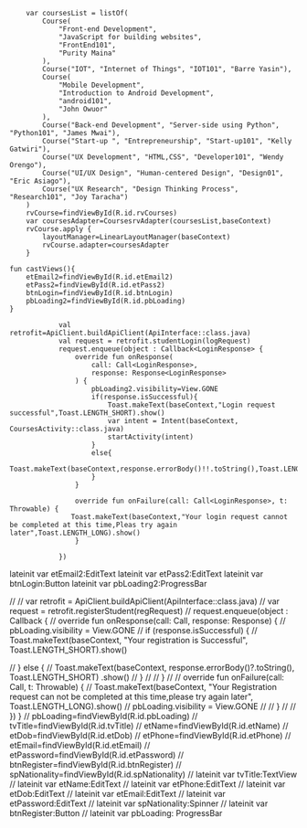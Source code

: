         var coursesList = listOf(
            Course(
                "Front-end Development",
                "JavaScript for building websites",
                "FrontEnd101",
                "Purity Maina"
            ),
            Course("IOT", "Internet of Things", "IOT101", "Barre Yasin"),
            Course(
                "Mobile Development",
                "Introduction to Android Development",
                "android101",
                "John Owuor"
            ),
            Course("Back-end Development", "Server-side using Python", "Python101", "James Mwai"),
            Course("Start-up ", "Entrepreneurship", "Start-up101", "Kelly Gatwiri"),
            Course("UX Development", "HTML,CSS", "Developer101", "Wendy Orengo"),
            Course("UI/UX Design", "Human-centered Design", "Design01", "Eric Asiago"),
            Course("UX Research", "Design Thinking Process", "Research101", "Joy Taracha")
        )
        rvCourse=findViewById(R.id.rvCourses)
        var coursesAdapter=CoursesrvAdapter(coursesList,baseContext)
        rvCourse.apply {
            layoutManager=LinearLayoutManager(baseContext)
            rvCourse.adapter=coursesAdapter
        }

    fun castViews(){
        etEmail2=findViewById(R.id.etEmail2)
        etPass2=findViewById(R.id.etPass2)
        btnLogin=findViewById(R.id.btnLogin)
        pbLoading2=findViewById(R.id.pbLoading)
    }

                val retrofit=ApiClient.buildApiClient(ApiInterface::class.java)
                val request = retrofit.studentLogin(logRequest)
                request.enqueue(object : Callback<LoginResponse> {
                    override fun onResponse(
                        call: Call<LoginResponse>,
                        response: Response<LoginResponse>
                    ) {
                        pbLoading2.visibility=View.GONE
                        if(response.isSuccessful){
                            Toast.makeText(baseContext,"Login request successful",Toast.LENGTH_SHORT).show()
                            var intent = Intent(baseContext, CoursesActivity::class.java)
                            startActivity(intent)
                        }
                        else{
                            Toast.makeText(baseContext,response.errorBody()!!.toString(),Toast.LENGTH_LONG).show()
                        }
                    }

                    override fun onFailure(call: Call<LoginResponse>, t: Throwable) {
                   Toast.makeText(baseContext,"Your login request cannot be completed at this time,Pleas try again later",Toast.LENGTH_LONG).show()
                    }

                })

lateinit var etEmail2:EditText lateinit var etPass2:EditText lateinit var btnLogin:Button lateinit
var pbLoading2:ProgressBar

// // var retrofit = ApiClient.buildApiClient(ApiInterface::class.java)
// var request = retrofit.registerStudent(regRequest)
// request.enqueue(object : Callback<RegistrationResponse> { // override fun onResponse(call:
Call<RegistrationResponse>, response: Response<RegistrationResponse>) { // pbLoading.visibility =
View.GONE // if (response.isSuccessful) { // Toast.makeText(baseContext, "Your registration is
Successful", Toast.LENGTH_SHORT).show()

// } else { // Toast.makeText(baseContext, response.errorBody()?.toString(), Toast.LENGTH_SHORT)
.show()
// } // // } // // override fun onFailure(call: Call<RegistrationResponse>, t: Throwable) { //
Toast.makeText(baseContext, "Your Registration request can not be completed at this time,please try
again later", Toast.LENGTH_LONG).show()
// pbLoading.visibility = View.GONE // // } // // })
} // pbLoading=findViewById(R.id.pbLoading)
// tvTitle=findViewById(R.id.tvTitle)
// etName=findViewById(R.id.etName)
// etDob=findViewById(R.id.etDob)
// etPhone=findViewById(R.id.etPhone)
// etEmail=findViewById(R.id.etEmail)
// etPassword=findViewById(R.id.etPassword)
// btnRegister=findViewById(R.id.btnRegister)
// spNationality=findViewById(R.id.spNationality)
// lateinit var tvTitle:TextView // lateinit var etName:EditText // lateinit var etPhone:EditText //
lateinit var etDob:EditText // lateinit var etEmail:EditText // lateinit var etPassword:EditText //
lateinit var spNationality:Spinner // lateinit var btnRegister:Button // lateinit var pbLoading:
ProgressBar
